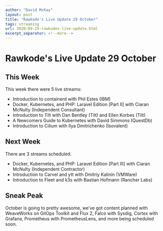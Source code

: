 ```yaml
---
author: "David McKay"
layout: post
title: "Rawkode's Live Update 29 October"
tags: streaming
url: 2020-09-25-rawkodes-live-update.html
excerpt_separator: <!--more-->
---
```

# Rawkode's Live Update 29 October

## This Week

This week there were 5 live streams:

* Introduction to containerd with Phil Estes (IBM)
* Docker, Kubernetes, and PHP: Laravel Edition [Part II] with Ciaran McNulty (Independent Consultant)
* Introduction to Tilt with Dan Bentley (Tilt) and Ellen Korbes (Tilt)
* A Newcomers Guide to Kubernetes with David Simmons (QuestDb)
* Introduction to Cilium with Ilya Dmitrichenko (Isovalent)
<!--more-->
## Next Week

There are 3 streams scheduled.

* Docker, Kubernetes, and PHP: Laravel Edition [Part III] with Ciaran McNulty (Independent Contractor)
* Introduction to Carvel and ytt with Dmitriy Kalinin (VMWare)
* Introduction to Fleet and k3s with Bastian Hofmann (Rancher Labs)

## Sneak Peak

October is going to pretty awesome, we’ve got content planned with WeaveWorks on GitOps Toolkit and Flux 2, Falco with Sysdig, Cortex with Grafana, Prometheus with PrometheusLens, and more being scheduled soon.
